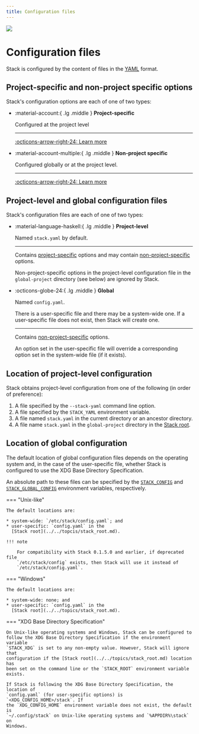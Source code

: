 ```yaml
---
title: Configuration files
---
```

<div class="hidden-warning"><a href="https://docs.haskellstack.org/"><img src="https://cdn.jsdelivr.net/gh/commercialhaskell/stack/doc/img/hidden-warning.svg"></a></div>

# Configuration files

Stack is configured by the content of files in the [YAML](https://yaml.org/)
format.

## Project-specific and non-project specific options

Stack's configuration options are each of one of two types:

<div class="grid cards" markdown>

-   :material-account:{ .lg .middle } __Project-specific__

    Configured at the project level

    ---

    [:octicons-arrow-right-24: Learn more](project.md)

-   :material-account-multiple:{ .lg .middle } __Non-project specific__

    Configured globally or at the project level.

    ---

    [:octicons-arrow-right-24: Learn more](non-project.md)

</div>

## Project-level and global configuration files

Stack's configuration files are each of one of two types:

<div class="grid cards" markdown>

-   :material-language-haskell:{ .lg .middle } __Project-level__

    Named `stack.yaml` by default.

    ---

    Contains [project-specific](project.md) options and may contain
    [non-project-specific](non-project.md) options.

    Non-project-specific options in the project-level configuration file in the
    `global-project` directory (see below) are ignored by Stack.

-   :octicons-globe-24:{ .lg .middle } __Global__

    Named `config.yaml`.

    There is a user-specific file and there may be a system-wide one. If a
    user-specific file does not exist, then Stack will create one.

    ---

    Contains [non-project-specific](non-project.md) options.

    An option set in the user-specific file will override a corresponding option
    set in the system-wide file (if it exists).

</div>

## Location of project-level configuration

Stack obtains project-level configuration from one of the following (in order of
preference):

1. A file specified by the `--stack-yaml` command line option.
2. A file specified by the `STACK_YAML` environment variable.
3. A file named `stack.yaml` in the current directory or an ancestor directory.
4. A file name `stack.yaml` in the `global-project` directory in the
   [Stack root](../../topics/stack_root.md).

## Location of global configuration

The default location of global configuration files depends on the operating
system and, in the case of the user-specific file, whether Stack is configured
to use the XDG Base Directory Specification.

An absolute path to these files can be specified by the
[`STACK_CONFIG`](../environment_variables.md#stack_config) and
[`STACK_GLOBAL_CONFIG`](../environment_variables.md#stack_config) environment
variables, respectively.

=== "Unix-like"

    The default locations are:

    * system-wide: `/etc/stack/config.yaml`; and
    * user-specific: `config.yaml` in the
      [Stack root](../../topcis/stack_root.md).

    !!! note

        For compatibility with Stack 0.1.5.0 and earlier, if deprecated file
        `/etc/stack/config` exists, then Stack will use it instead of
        `/etc/stack/config.yaml`.

=== "Windows"

    The default locations are:

    * system-wide: none; and
    * user-specific: `config.yaml` in the
      [Stack root](../../topics/stack_root.md).

=== "XDG Base Directory Specification"

    On Unix-like operating systems and Windows, Stack can be configured to
    follow the XDG Base Directory Specification if the environment variable
    `STACK_XDG` is set to any non-empty value. However, Stack will ignore that
    configuration if the [Stack root](../../topics/stack_root.md) location has
    been set on the command line or the `STACK_ROOT` environment variable
    exists.

    If Stack is following the XDG Base Directory Specification, the location of
    `config.yaml` (for user-specific options) is `<XDG_CONFIG_HOME>/stack`. If
    the `XDG_CONFIG_HOME` environment variable does not exist, the default is
    `~/.config/stack` on Unix-like operating systems and `%APPDIR%\stack` on
    Windows.
